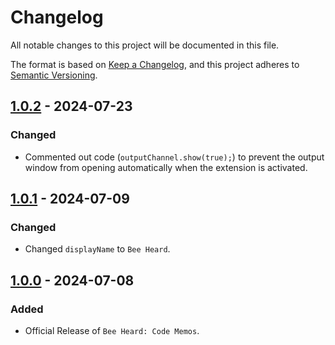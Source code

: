 # Changelog

All notable changes to this project will be documented in this file.

The format is based on [Keep a Changelog](https://keepachangelog.com/en/1.1.0/),
and this project adheres to [Semantic Versioning](https://semver.org/spec/v2.0.0.html).

## [1.0.2] - 2024-07-23

### Changed

- Commented out code (`outputChannel.show(true);`) to prevent the output window from opening automatically when the extension is activated.

## [1.0.1] - 2024-07-09

### Changed

- Changed `displayName` to `Bee Heard`.

## [1.0.0] - 2024-07-08

### Added

- Official Release of `Bee Heard: Code Memos`.

[1.0.2]: https://github.com/Night-Owl-Labs/Bee-Heard-Code-Memos/compare/v1.0.1...v1.0.2
[1.0.1]: https://github.com/Night-Owl-Labs/Bee-Heard-Code-Memos/compare/v1.0.0...v1.0.1
[1.0.0]: https://github.com/Night-Owl-Labs/Bee-Heard-Code-Memos/releases/tag/v1.0.0
